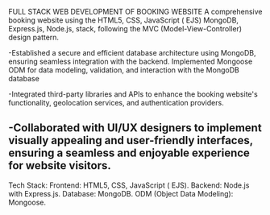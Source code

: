 FULL STACK WEB DEVELOPMENT OF BOOKING WEBSITE
A comprehensive booking website using the
HTML5, CSS, JavaScript ( EJS) MongoDB, Express.js, Node.js, stack, following the MVC
(Model-View-Controller) design pattern.

-Established a secure and efficient database architecture using
MongoDB, ensuring seamless integration with the backend.
Implemented Mongoose ODM for data modeling, validation, and
interaction with the MongoDB database

-Integrated third-party libraries and APIs to enhance the booking website's functionality, geolocation services, and authentication providers.

-Collaborated with UI/UX designers to implement visually appealing
and user-friendly interfaces, ensuring a seamless and enjoyable
experience for website visitors.
--------------------------------------------------------------------------------------------------------------------
Tech Stack:
Frontend: HTML5, CSS, JavaScript ( EJS).
Backend: Node.js with Express.js.
Database: MongoDB.
ODM (Object Data Modeling): Mongoose.
